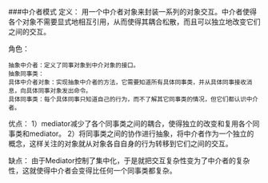 ###中介者模式
定义：
    用一个中介者对象来封装一系列的对象交互。中介者使得各个对象不需要显式地相互引用，从而使得其耦合松散，而且可以独立地改变它们之间的交互。
    
角色：
    
    抽象中介者：定义了同事对象到中介对象的接口。
    抽象同事类：
    具体中介者对象：实现抽象中介者的方法，它需要知道所有具体同事类，并从具体同事接收消息，向具体同事对象发出命令。
    具体同事类：每个具体同事只知道自己的行为，而不了解其它同事类的情况，但它们都认识中介者。
    
优点：
    1）mediator减少了各个同事类之间的耦合，使得独立的改变和复用各个同事类和mediator。
    2）将同事类之间的协作进行抽象，将中介者作为一个独立的概念，这样关注的对象就从对象各自自身的行为转移到它们之间的交互。
    
缺点：
    由于Mediator控制了集中化，于是就把交互复杂性变为了中介者的复杂性，这就使得中介者会变得比任何一个同事类都复杂。